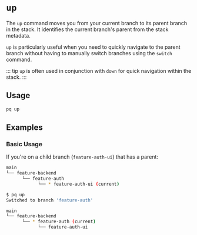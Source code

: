 # `up`

The `up` command moves you from your current branch to its parent branch in the stack. It identifies the current branch's parent from the stack metadata.

`up` is particularly useful when you need to quickly navigate to the parent branch without having to manually switch branches using the `switch` command.

::: tip
`up` is often used in conjunction with `down` for quick navigation within the stack.
:::

## Usage

```bash
pq up
```

## Examples

### Basic Usage

If you're on a child branch (`feature-auth-ui`) that has a parent:

```bash
main
└── feature-backend
      └── feature-auth
            └── * feature-auth-ui (current)
```

```bash
$ pq up
Switched to branch 'feature-auth'

main
└── feature-backend
      └── * feature-auth (current)
            └── feature-auth-ui
```
